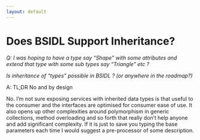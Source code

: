 ```yaml
---
layout: default
---
```

# Does BSIDL Support&nbsp;Inheritance?

*Q: I was hoping to have a type say “Shape” with some attributes and extend that type with some sub types say “Triangle” etc ?*

*Is inheritance of “types” possible in BSIDL ? (or anywhere in the roadmap?)&nbsp;*

A: TL;DR No and by design

No. I’m not sure exposing services with inherited data types is that useful to the consumer and the interfaces are optimised
for consumer ease of use. It also opens up other complexities around polymorphism in generic collections, method overloading
and so forth that really don’t help anyone and add significant complexity. If it is just to save you typing the base parameters
each time I would suggest a pre-processor of some description.